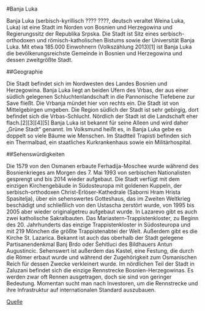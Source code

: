 ﻿
#Banja Luka

Banja Luka (serbisch-kyrillisch ???? ????, deutsch veraltet Weina Luka, Luka) ist eine Stadt im Norden von 
Bosnien und Herzegowina und Regierungssitz der Republika Srpska. Die Stadt ist Sitz eines serbisch-orthodoxen und 
römisch-katholischen Bistums sowie der Universität Banja Luka. Mit etwa 185.000 Einwohnern (Volkszählung 2013)[1] ist Banja Luka 
die bevölkerungsreichste Gemeinde in Bosnien und Herzegowina und dessen zweitgrößte Stadt.

##Geographie

Die Stadt befindet sich im Nordwesten des Landes Bosnien und Herzegowina. Banja Luka liegt an beiden Ufern des Vrbas, der aus einer südlich gelegenen Schluchtenlandschaft in die Pannonische Tiefebene zur Save fließt. Die Vrbanja mündet hier von rechts ein. Die Stadt ist von Mittelgebirgen umgeben. Die Region südlich der Stadt ist sehr gebirgig, dort befindet sich die Vrbas-Schlucht. Nördlich der Stadt ist die Landschaft eher flach.[2][3][4][5]
Banja Luka ist bekannt für seine Alleen und wird daher „Grüne Stadt“ genannt. Im Volksmund heißt es, in Banja Luka gebe es doppelt so viele Bäume wie Menschen.
Im Stadtteil Trapisti befinden sich ein Thermalbad, ein staatliches Kurkrankenhaus sowie ein Militärhospital.

##Sehenswürdigkeiten

Die 1579 von den Osmanen erbaute Ferhadija-Moschee wurde während des Bosnienkrieges am Morgen des 7. Mai 1993 von serbischen Nationalisten gesprengt und bis 2014 wieder aufgebaut.
Die Stadt verfügt mit dem einzigen Kirchengebäude in Südosteuropa mit goldenen Kuppeln, der serbisch-orthodoxen Christ-Erlöser-Kathedrale (Saborni Hram Hrista Spasitelja), über ein sehenswertes Gotteshaus, das im Zweiten Weltkrieg beschädigt und schließlich von den Ustascha zerstört wurde, von 1995 bis 2005 aber wieder originalgetreu aufgebaut wurde.
In Lazarevo gibt es auch zwei katholische Sakralbauten. Das Mariastern-Trappistenkloster, zu Beginn des 20. Jahrhunderts das einzige Trappistenkloster in Südosteuropa und mit 219 Mönchen die größte Trappistenabtei der Welt. Außerdem gibt es die Kirche St. Lazarica.
Bekannt ist auch das oberhalb der Stadt gelegene Partisanendenkmal Banj Brdo oder Šehitluci des Bildhauers Antun Augustincic. Sehenswert ist außerdem das Kastel, eine Festung, die durch die Römer erbaut wurde und während der Zugehörigkeit zum Osmanischen Reich für dessen Zwecke verkleinert wurde.
Im nördlichen Teil der Stadt in Zaluzani befindet sich die einzige Rennstrecke Bosnien-Herzegowinas. Es werden zwar oft Rennen ausgetragen, doch sie sind von geringer Bedeutung. Momentan sucht man nach Investoren, um die Rennstrecke und ihre Infrastruktur auf internationalen Standard auszubauen.


[Quelle](https://de.wikipedia.org/wiki/Banja_Luka)